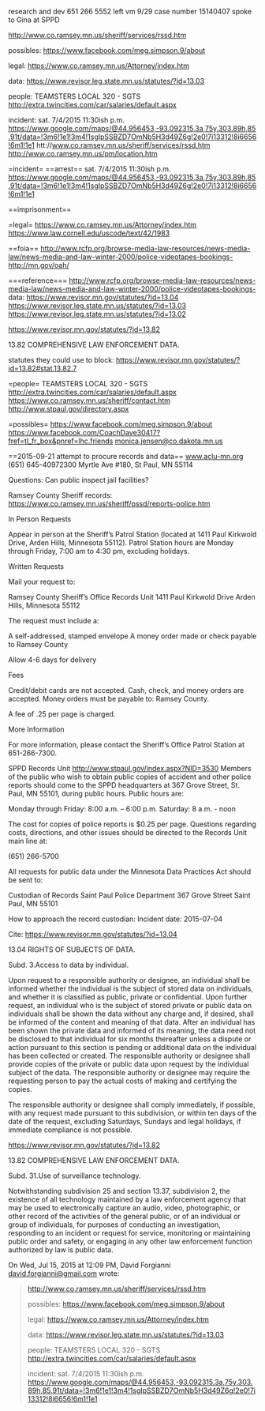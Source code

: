 
research and dev 651 266 5552
left vm 9/29
case number 15140407
spoke to Gina at SPPD



http://www.co.ramsey.mn.us/sheriff/services/rssd.htm


possibles:
https://www.facebook.com/meg.simpson.9/about



legal:
https://www.co.ramsey.mn.us/Attorney/index.htm


data:
https://www.revisor.leg.state.mn.us/statutes/?id=13.03

people:
TEAMSTERS LOCAL 320 - SGTS
http://extra.twincities.com/car/salaries/default.aspx

incident:
sat. 7/4/2015 11:30ish p.m.
https://www.google.com/maps/@44.956453,-93.092315,3a,75y,303.89h,85.91t/data=!3m6!1e1!3m4!1sgIpSSBZD7OmNb5H3d49Z6g!2e0!7i13312!8i6656!6m1!1e1
htt://www.co.ramsey.mn.us/sheriff/services/rssd.htm
http://www.co.ramsey.mn.us/pm/location.htm

=incident=
==arrest==
sat. 7/4/2015 11:30ish p.m.
https://www.google.com/maps/@44.956453,-93.092315,3a,75y,303.89h,85.91t/data=!3m6!1e1!3m4!1sgIpSSBZD7OmNb5H3d49Z6g!2e0!7i13312!8i6656!6m1!1e1

==imprisonment==


=legal=
https://www.co.ramsey.mn.us/Attorney/index.htm
https://www.law.cornell.edu/uscode/text/42/1983


==foia==
http://www.rcfp.org/browse-media-law-resources/news-media-law/news-media-and-law-winter-2000/police-videotapes-bookings-
http://mn.gov/oah/

===reference===
http://www.rcfp.org/browse-media-law-resources/news-media-law/news-media-and-law-winter-2000/police-videotapes-bookings-
data:
https://www.revisor.mn.gov/statutes/?id=13.04
https://www.revisor.leg.state.mn.us/statutes/?id=13.03
https://www.revisor.leg.state.mn.us/statutes/?id=13.02

https://www.revisor.mn.gov/statutes/?id=13.82

13.82 COMPREHENSIVE LAW ENFORCEMENT DATA.



statutes they could use to block:
https://www.revisor.mn.gov/statutes/?id=13.82#stat.13.82.7


=people=
TEAMSTERS LOCAL 320 - SGTS
http://extra.twincities.com/car/salaries/default.aspx
https://www.co.ramsey.mn.us/sheriff/contact.htm
http://www.stpaul.gov/directory.aspx

=possibles=
https://www.facebook.com/meg.simpson.9/about
https://www.facebook.com/CoachDave30417?fref=tl_fr_box&pnref=lhc.friends
monica.jensen@co.dakota.mn.us




==2015-09-21 attempt to procure records and data==
www.aclu-mn.org
(651) 645-40972300 Myrtle Ave #180, St Paul, MN 55114

Questions:
Can public inspect jail facilities?

Ramsey County Sheriff records:
https://www.co.ramsey.mn.us/sheriff/pssd/reports-police.htm

In Person Requests

Appear in person at the Sheriff’s Patrol Station (located at 1411 Paul Kirkwold Drive, Arden Hills, Minnesota 55112).  Patrol Station hours are Monday through Friday, 7:00 am to 4:30 pm, excluding holidays.

Written Requests

Mail your request to:

Ramsey County Sheriff’s Office
Records Unit
1411 Paul Kirkwold Drive
Arden Hills, Minnesota 55112

The request must include a:

A self-addressed, stamped envelope 
A money order made or check payable to Ramsey County

Allow 4-6 days for delivery

Fees

Credit/debit cards are not accepted.  Cash, check, and money orders are accepted.  Money orders must be payable to: Ramsey County.

A fee of .25 per page is charged.

More Information

For more information, please contact the Sheriff’s Office Patrol Station at 651-266-7300.



SPPD
Records Unit
http://www.stpaul.gov/index.aspx?NID=3530
Members of the public who wish to obtain public copies of accident and other police reports should come to the SPPD headquarters at 367 Grove Street, St. Paul, MN 55101, during public hours. Public hours are: 

Monday through Friday: 8:00 a.m. – 6:00 p.m.
Saturday: 8 a.m. - noon 

The cost for copies of police reports is $0.25 per page. Questions regarding costs, directions, and other issues should be directed to the Records Unit main line at: 

(651) 266-5700 

All requests for public data under the Minnesota Data Practices Act should be sent to: 

Custodian of Records 
Saint Paul Police Department 
367 Grove Street 
Saint Paul, MN 55101 

How to approach the record custodian:
Incident date: 2015-07-04


Cite:
https://www.revisor.mn.gov/statutes/?id=13.04

13.04 RIGHTS OF SUBJECTS OF DATA.


Subd. 3.Access to data by individual.

Upon request to a responsible authority or designee, an individual shall be informed whether the individual is the subject of stored data on individuals, and whether it is classified as public, private or confidential. Upon further request, an individual who is the subject of stored private or public data on individuals shall be shown the data without any charge and, if desired, shall be informed of the content and meaning of that data. After an individual has been shown the private data and informed of its meaning, the data need not be disclosed to that individual for six months thereafter unless a dispute or action pursuant to this section is pending or additional data on the individual has been collected or created. The responsible authority or designee shall provide copies of the private or public data upon request by the individual subject of the data. The responsible authority or designee may require the requesting person to pay the actual costs of making and certifying the copies.

The responsible authority or designee shall comply immediately, if possible, with any request made pursuant to this subdivision, or within ten days of the date of the request, excluding Saturdays, Sundays and legal holidays, if immediate compliance is not possible.

https://www.revisor.mn.gov/statutes/?id=13.82

13.82 COMPREHENSIVE LAW ENFORCEMENT DATA.


Subd. 31.Use of surveillance technology.

 

Notwithstanding subdivision 25 and section 13.37, subdivision 2, the existence of all technology maintained by a law enforcement agency that may be used to electronically capture an audio, video, photographic, or other record of the activities of the general public, or of an individual or group of individuals, for purposes of conducting an investigation, responding to an incident or request for service, monitoring or maintaining public order and safety, or engaging in any other law enforcement function authorized by law is public data.




On Wed, Jul 15, 2015 at 12:09 PM, David Forgianni <david.forgianni@gmail.com> wrote:
>
> http://www.co.ramsey.mn.us/sheriff/services/rssd.htm
>
>
> possibles:
> https://www.facebook.com/meg.simpson.9/about
>
>
>
> legal:
> https://www.co.ramsey.mn.us/Attorney/index.htm
>
>
> data:
> https://www.revisor.leg.state.mn.us/statutes/?id=13.03
>
> people:
> TEAMSTERS LOCAL 320 - SGTS
> http://extra.twincities.com/car/salaries/default.aspx
>
> incident:
> sat. 7/4/2015 11:30ish p.m.
> https://www.google.com/maps/@44.956453,-93.092315,3a,75y,303.89h,85.91t/data=!3m6!1e1!3m4!1sgIpSSBZD7OmNb5H3d49Z6g!2e0!7i13312!8i6656!6m1!1e1
>
>
